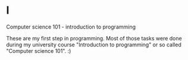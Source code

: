 # I
Computer science 101 - introduction to programming

These are my first step in programming. Most of those tasks were done during my university course "Introduction to programming"
or so called "Computer science 101". :)
